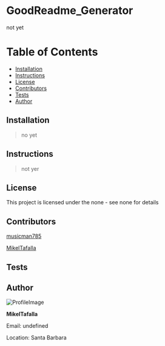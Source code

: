 
# GoodReadme_Generator 
not yet

# Table of Contents

* [Installation](#installation)
* [Instructions](#instructions)
* [License](#license)
* [Contributors](#contributors)
* [Tests](#tests)
* [Author](#author)

## Installation
> no yet
## Instructions
> not yer
## License 
This project is licensed under the none - see none for details
## Contributors

[musicman785](http://github.com/musicman785)

[MikelTafalla](http://github.com/MikelTafalla)

## Tests

## Author 

![ProfileImage](https://avatars3.githubusercontent.com/u/61996656?v=4)


**MikelTafalla**

Email: undefined

Location: Santa Barbara



